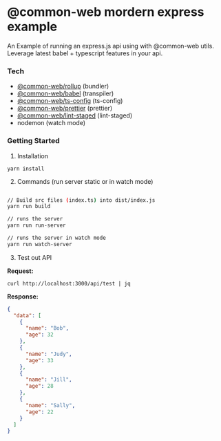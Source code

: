 # @common-web mordern express example 

An Example of running an express.js api using with @common-web utils. Leverage latest babel + typescript features in your api.


### Tech

- [@common-web/rollup](https://github.com/Jareechang/common-web/tree/master/packages/rollup) (bundler)
- [@common-web/babel](https://github.com/Jareechang/common-web/tree/master/packages/babel) (transpiler)
- [@common-web/ts-config](https://github.com/Jareechang/common-web/tree/master/packages/ts-config) (ts-config)
- [@common-web/prettier](https://github.com/Jareechang/common-web/tree/master/packages/prettier) (prettier)
- [@common-web/lint-staged](https://github.com/Jareechang/common-web/tree/master/packages/lint-staged) (lint-staged)
- nodemon (watch mode)

### Getting Started 

1. Installation

```
yarn install

```

2. Commands (run server static or in watch mode)

```sh

// Build src files (index.ts) into dist/index.js
yarn run build

// runs the server 
yarn run run-server

// runs the server in watch mode
yarn run watch-server
```

3. Test out API 

**Request:**

```
curl http://localhost:3000/api/test | jq

```

**Response:**

```json
{
  "data": [
    {
      "name": "Bob",
      "age": 32
    },
    {
      "name": "Judy",
      "age": 33
    },
    {
      "name": "Jill",
      "age": 28
    },
    {
      "name": "Sally",
      "age": 22
    }
  ]
}
```
